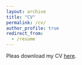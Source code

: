 ```yaml
---
layout: archive
title: "CV"
permalink: /cv/
author_profile: true
redirect_from:
  - /resume
---
```


Pleas download my CV [here](http://mhyaghoubi.github.io/files/CV_MH.pdf).
